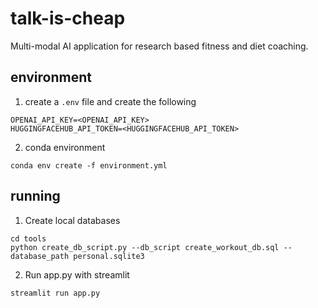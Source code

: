 # talk-is-cheap
Multi-modal AI application for research based fitness and diet coaching. 


## environment
1. create a `.env` file and create the following 
```
OPENAI_API_KEY=<OPENAI_API_KEY>
HUGGINGFACEHUB_API_TOKEN=<HUGGINGFACEHUB_API_TOKEN>
```

2. conda environment
```
conda env create -f environment.yml
```

## running
1. Create local databases
```
cd tools
python create_db_script.py --db_script create_workout_db.sql --database_path personal.sqlite3
```

2. Run app.py with streamlit
```
streamlit run app.py
```



